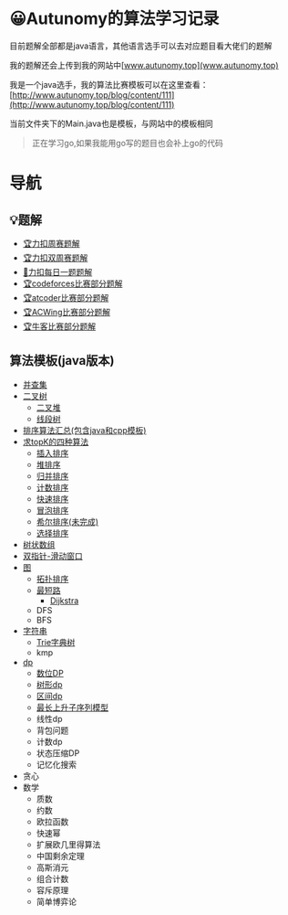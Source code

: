 # 😀Autunomy的算法学习记录

目前题解全部都是java语言，其他语言选手可以去对应题目看大佬们的题解

我的题解还会上传到我的网站中[www.autunomy.top](www.autunomy.top)

我是一个java选手，我的算法比赛模板可以在这里查看：[http://www.autunomy.top/blog/content/111](http://www.autunomy.top/blog/content/111)

当前文件夹下的Main.java也是模板，与网站中的模板相同

>正在学习go,如果我能用go写的题目也会补上go的代码

# 导航

## 💡题解

- [🏆力扣周赛题解](https://github.com/Autunomy/algothrim-study/tree/main/leetcode/weekly)
- [🏆力扣双周赛题解](https://github.com/Autunomy/algothrim-study/tree/main/leetcode/biweekly)
- [📆力扣每日一题题解](https://github.com/Autunomy/algothrim-study/tree/main/leetcode/%E6%AF%8F%E6%97%A5%E4%B8%80%E9%A2%98/)
- [🏆codeforces比赛部分题解](https://github.com/Autunomy/algothrim-study/tree/main/codeforces/contest)
- [🏆atcoder比赛部分题解](https://github.com/Autunomy/algothrim-study/tree/main/atcoder)
- [🏆ACWing比赛部分题解](https://github.com/Autunomy/algothrim-study/tree/main/ACWing)
- [🏆牛客比赛部分题解](https://github.com/Autunomy/algothrim-study/tree/main/newcoder)


## 算法模板(java版本)

- [并查集](https://github.com/Autunomy/algothrim-study/tree/main/algorithm-template/%E5%B9%B6%E6%9F%A5%E9%9B%86)
- [二叉树](https://github.com/Autunomy/algothrim-study/tree/main/algorithm-template/%E4%BA%8C%E5%8F%89%E6%A0%91)
  - [二叉堆](https://github.com/Autunomy/algothrim-study/tree/main/algorithm-template/%E4%BA%8C%E5%8F%89%E5%A0%86)
  - [线段树](https://github.com/Autunomy/algothrim-study/tree/main/algorithm-template/%E4%BA%8C%E5%8F%89%E6%A0%91/%E7%BA%BF%E6%AE%B5%E6%A0%91)
- [排序算法汇总(包含java和cpp模板)](https://github.com/Autunomy/algothrim-study/tree/main/algorithm-template/%E6%8E%92%E5%BA%8F%E7%AE%97%E6%B3%95%E6%B1%87%E6%80%BB)
- [求topK的四种算法](https://github.com/Autunomy/algothrim-study/blob/main/algorithm-template/topK/%E9%9D%A2%E8%AF%95%E4%B8%AD%E6%B1%82%E8%A7%A3topK%E9%97%AE%E9%A2%98.md)
  - [插入排序](https://github.com/Autunomy/algothrim-study/blob/main/algorithm-template/%E6%8E%92%E5%BA%8F%E7%AE%97%E6%B3%95%E6%B1%87%E6%80%BB/%E6%8F%92%E5%85%A5%E6%8E%92%E5%BA%8F.md)
  - [堆排序](https://github.com/Autunomy/algothrim-study/blob/main/algorithm-template/%E6%8E%92%E5%BA%8F%E7%AE%97%E6%B3%95%E6%B1%87%E6%80%BB/%E5%A0%86%E6%8E%92%E5%BA%8F.md)
  - [归并排序](https://github.com/Autunomy/algothrim-study/blob/main/algorithm-template/%E6%8E%92%E5%BA%8F%E7%AE%97%E6%B3%95%E6%B1%87%E6%80%BB/%E5%BD%92%E5%B9%B6%E6%8E%92%E5%BA%8F.md)
  - [计数排序](https://github.com/Autunomy/algothrim-study/blob/main/algorithm-template/%E6%8E%92%E5%BA%8F%E7%AE%97%E6%B3%95%E6%B1%87%E6%80%BB/%E8%AE%A1%E6%95%B0%E6%8E%92%E5%BA%8F.md)
  - [快速排序](https://github.com/Autunomy/algothrim-study/blob/main/algorithm-template/%E6%8E%92%E5%BA%8F%E7%AE%97%E6%B3%95%E6%B1%87%E6%80%BB/%E5%BF%AB%E9%80%9F%E6%8E%92%E5%BA%8F.md)
  - [冒泡排序](https://github.com/Autunomy/algothrim-study/blob/main/algorithm-template/%E6%8E%92%E5%BA%8F%E7%AE%97%E6%B3%95%E6%B1%87%E6%80%BB/%E5%86%92%E6%B3%A1%E6%8E%92%E5%BA%8F.md)
  - [希尔排序(未完成)](https://github.com/Autunomy/algothrim-study/blob/main/algorithm-template/%E6%8E%92%E5%BA%8F%E7%AE%97%E6%B3%95%E6%B1%87%E6%80%BB/%E5%B8%8C%E5%B0%94%E6%8E%92%E5%BA%8F.md)
  - [选择排序](https://github.com/Autunomy/algothrim-study/blob/main/algorithm-template/%E6%8E%92%E5%BA%8F%E7%AE%97%E6%B3%95%E6%B1%87%E6%80%BB/%E9%80%89%E6%8B%A9%E6%8E%92%E5%BA%8F.md)
- [树状数组](https://github.com/Autunomy/algothrim-study/tree/main/algorithm-template/%E6%A0%91%E7%8A%B6%E6%95%B0%E7%BB%84)
- [双指针-滑动窗口](https://github.com/Autunomy/algothrim-study/tree/main/algorithm-template/%E5%8F%8C%E6%8C%87%E9%92%88-%E6%BB%91%E5%8A%A8%E7%AA%97%E5%8F%A3)
- [图](https://github.com/Autunomy/algothrim-study/tree/main/algorithm-template/%E5%9B%BE)
  - [拓扑排序](https://github.com/Autunomy/algothrim-study/tree/main/algorithm-template/%E5%9B%BE/%E6%8B%93%E6%89%91%E6%8E%92%E5%BA%8F)
  - [最短路](https://github.com/Autunomy/algothrim-study/tree/main/algorithm-template/%E5%9B%BE/%E6%9C%80%E7%9F%AD%E8%B7%AF)
    - [Dijkstra](https://github.com/Autunomy/algothrim-study/blob/main/algorithm-template/%E5%9B%BE/%E6%9C%80%E7%9F%AD%E8%B7%AF/Dijkstra.md)
  - DFS
  - BFS
- [字符串](https://github.com/Autunomy/algothrim-study/tree/main/algorithm-template/%E5%AD%97%E7%AC%A6%E4%B8%B2)
  - [Trie字典树](https://github.com/Autunomy/algothrim-study/tree/main/algorithm-template/%E5%AD%97%E7%AC%A6%E4%B8%B2/Trie%E5%AD%97%E5%85%B8%E6%A0%91)
  - kmp
- [dp](https://github.com/Autunomy/algothrim-study/tree/main/algorithm-template/dp)
  - [数位DP](https://github.com/Autunomy/algothrim-study/blob/main/algorithm-template/dp/%E6%95%B0%E4%BD%8DDP/%E6%95%B0%E4%BD%8DDP.md)
  - [树形dp](https://github.com/Autunomy/algothrim-study/tree/main/algorithm-template/dp/%E6%A0%91%E5%BD%A2dp)
  - [区间dp](https://github.com/Autunomy/algothrim-study/tree/main/algorithm-template/dp/%E5%8C%BA%E9%97%B4dp)
  - [最长上升子序列模型](https://github.com/Autunomy/algothrim-study/tree/main/algorithm-template/dp/%E6%9C%80%E9%95%BF%E4%B8%8A%E5%8D%87%E5%AD%90%E5%BA%8F%E5%88%97%E6%A8%A1%E5%9E%8B)
  - 线性dp
  - 背包问题
  - 计数dp
  - 状态压缩DP
  - 记忆化搜索
- 贪心
- 数学
  - 质数
  - 约数
  - 欧拉函数
  - 快速幂
  - 扩展欧几里得算法
  - 中国剩余定理
  - 高斯消元
  - 组合计数
  - 容斥原理
  - 简单博弈论